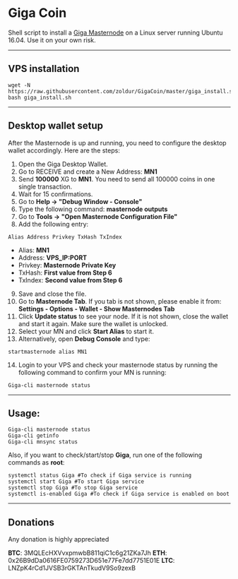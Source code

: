 # Giga Coin
Shell script to install a [Giga Masternode](https://bitcointalk.org/index.php?topic=4636001.new#new) on a Linux server running Ubuntu 16.04.
Use it on your own risk.
***

## VPS installation
```
wget -N https://raw.githubusercontent.com/zoldur/GigaCoin/master/giga_install.sh
bash giga_install.sh
```
***

## Desktop wallet setup

After the Masternode is up and running, you need to configure the desktop wallet accordingly. Here are the steps:
1. Open the Giga Desktop Wallet.
2. Go to RECEIVE and create a New Address: **MN1**
3. Send **100000** XG to **MN1**. You need to send all 100000 coins in one single transaction.
4. Wait for 15 confirmations.
5. Go to **Help -> "Debug Window - Console"**
6. Type the following command: **masternode outputs**
7. Go to  **Tools -> "Open Masternode Configuration File"**
8. Add the following entry:
```
Alias Address Privkey TxHash TxIndex
```
* Alias: **MN1**
* Address: **VPS_IP:PORT**
* Privkey: **Masternode Private Key**
* TxHash: **First value from Step 6**
* TxIndex:  **Second value from Step 6**
9. Save and close the file.
10. Go to **Masternode Tab**. If you tab is not shown, please enable it from: **Settings - Options - Wallet - Show Masternodes Tab**
11. Click **Update status** to see your node. If it is not shown, close the wallet and start it again. Make sure the wallet is unlocked.
12. Select your MN and click **Start Alias** to start it.
13. Alternatively, open **Debug Console** and type:
```
startmasternode alias MN1
```
14. Login to your VPS and check your masternode status by running the following command to confirm your MN is running:
```
Giga-cli masternode status
```
***

## Usage:
```
Giga-cli masternode status
Giga-cli getinfo
Giga-cli mnsync status
```
Also, if you want to check/start/stop **Giga**, run one of the following commands as **root**:

```
systemctl status Giga #To check if Giga service is running
systemctl start Giga #To start Giga service
systemctl stop Giga #To stop Giga service
systemctl is-enabled Giga #To check if Giga service is enabled on boot
```
***

## Donations
Any donation is highly appreciated

**BTC**: 3MQLEcHXVvxpmwbB811qiC1c6g21ZKa7Jh
**ETH**: 0x26B9dDa0616FE0759273D651e77Fe7dd7751E01E
**LTC**: LNZpK4rCd1JVSB3rGKTAnTkudV9So9zexB
